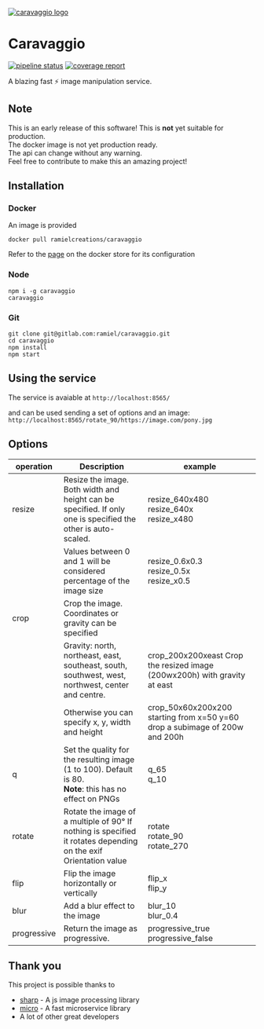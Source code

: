 [![caravaggio logo](https://res.cloudinary.com/ramiel/image/upload/c_scale,r_0,w_100/v1517679412/caravaggio-logo_xdwpin.jpg)](https://res.cloudinary.com/ramiel/image/upload/c_scale,r_0,w_100/v1517679412/caravaggio-logo_xdwpin.jpg)    
# Caravaggio


[![pipeline status](https://gitlab.com/ramiel/caravaggio/badges/master/pipeline.svg)](https://gitlab.com/ramiel/caravaggio/commits/master)
[![coverage report](https://gitlab.com/ramiel/caravaggio/badges/master/coverage.svg)](https://gitlab.com/ramiel/caravaggio/commits/master)

A blazing fast ⚡ image manipulation service.

## Note

This is an early release of this software! This is **not** yet suitable for production.    
The docker image is not yet production ready.    
The api can change without any warning.    
Feel free to contribute to make this an amazing project!

## Installation

### Docker

An image is provided

`docker pull ramielcreations/caravaggio`

Refer to the [page](https://store.docker.com/community/images/ramielcreations/caravaggio) on the docker store for its configuration

### Node

```
npm i -g caravaggio
caravaggio
```

### Git

```
git clone git@gitlab.com:ramiel/caravaggio.git
cd caravaggio
npm install
npm start
```

## Using the service

The service is avaiable at `http://localhost:8565/`

and can be used sending a set of options and an image:    
`http://localhost:8565/rotate_90/https://image.com/pony.jpg`

## Options

| operation 	| Description                                                                                                      	| example                                                  	|
|-----------	|------------------------------------------------------------------------------------------------------------------	|----------------------------------------------------------	|
| resize    	| Resize the image. Both width and height can be specified. If only one is specified the other is auto-scaled.     	| resize_640x480<br />resize_640x<br /> resize_x480<br /> 	|
|             | Values between 0 and 1 will be considered percentage of the image size                                            | resize_0.6x0.3<br />resize_0.5x<br />resize_x0.5          |
| crop      	| Crop the image. Coordinates or gravity can be specified<br />                                                   	|                                                           |
|             | Gravity: north, northeast, east, southeast, south, southwest, west, northwest, center and centre.                 | crop_200x200xeast Crop the resized image (200wx200h) with gravity at east|
|             | Otherwise you can specify x, y, width and height                                                                  | crop_50x60x200x200 starting from x=50 y=60 drop a subimage of 200w and 200h|
| q         	| Set the quality for the resulting image (1 to 100). Default is 80.<br />**Note**: this has no effect on PNGs     	| q_65<br />q_10                                          	|
| rotate    	| Rotate the image of a multiple of 90° If nothing is specified it rotates depending on the exif Orientation value 	| rotate<br />rotate_90<br /> rotate_270                  	|
| flip      	| Flip the image horizontally or vertically                                                                        	| flip_x<br />flip_y                                      	|
| blur      	| Add a blur effect to the image                                                                                   	| blur_10<br />blur_0.4                                   	|
| progressive	| Return the image as progressive.                                                                                 	| progressive_true<br />progressive_false                   |


## Thank you

This project is possible thanks to 
- [sharp](http://sharp.pixelplumbing.com/en/stable/) - A js image processing library
- [micro](https://github.com/zeit/micro) - A fast microservice library 
- A lot of other great developers